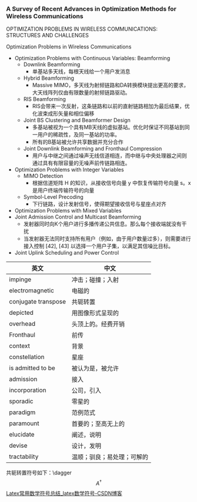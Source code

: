 ### A Survey of Recent Advances in Optimization Methods for Wireless Communications

OPTIMIZATION PROBLEMS IN WIRELESS COMMUNICATIONS: STRUCTURES AND CHALLENGES

Optimization Problems in Wireless Communications

+ Optimization Problems with Continuous Variables: Beamforming
  + Downlink Beamforming
    + 单基站多天线，每根天线给一个用户发消息
  + Hybrid Beamforming
    + Massive MIMO，多天线为射频链路和DA转换模块提出更高的要求，大天线阵列仅由有限数量的射频链路驱动。
  + RIS Beamforming
    + RIS会带来一次反射，这条链路和以前的直射链路相加为最后结果，优化波束成形矢量和相位偏移
  + Joint BS Clustering and Beamformer Design
    + 多基站被视为一个具有MB天线的虚拟基站。优化时保证不同基站到同一用户的稀疏性，及同一基站的功率。
    + 所有的B基站被允许共享数据并充分合作
  + Joint Downlink Beamforming and Fronthaul Compression
    + 用户与中继之间通过噪声无线信道相连，而中继与中央处理器之间则通过具有有限容量的无噪声前传链路相连。
+ Optimization Problems with Integer Variables
  + MIMO Detection
    + 根据信道矩阵 H 的知识，从接收信号向量 y 中恢复传输符号向量 s。x是用户终端传输符号的向量
  + Symbol-Level Precoding
    + 下行链路，设计发射信号，使得期望接收信号与星座点对齐
+  Optimization Problems with Mixed Variables
  + Joint Admission Control and Multicast Beamforming
    + 发射器同时向K个用户进行多播传递公共信息。那么每个接收端就没有干扰
    + 当发射器无法同时支持所有用户（例如，由于用户数量过多），则需要进行接入控制 [42], [43] 以选择一个用户子集，以满足其信噪比目标。
  + Joint Uplink Scheduling and Power Control





| 英文                | 中文                       |
| ------------------- | -------------------------- |
| impinge             | 冲击；碰撞；入射           |
| electromagnetic     | 电磁的                     |
| conjugate transpose | 共轭转置                   |
| depicted            | 用图像形式呈现的           |
| overhead            | 头顶上的。经费开销         |
| Fronthaul           | 前传                       |
| context             | 背景                       |
| constellation       | 星座                       |
| is admitted to be   | 被认为是，被允许           |
| admission           | 接入                       |
| incorporation       | 公司，引入                 |
| sporadic            | 零星的                     |
| paradigm            | 范例范式                   |
| paramount           | 首要的；至高无上的         |
| elucidate           | 阐述，说明                 |
| devise              | 设计，发明                 |
| tractability        | 温顺；驯良；易处理；可解的 |

共轭转置符号如下：\dagger
$$
A^\dagger
$$
[Latex常用数学符号总结_latex数学符号-CSDN博客](https://blog.csdn.net/wsj_jerry521/article/details/112665789)